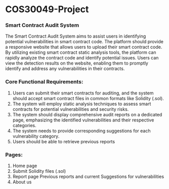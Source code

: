 # COS30049-Project

### Smart Contract Audit System

The Smart Contract Audit System aims to assist users in identifying potential vulnerabilities in smart contract code. The platform should provide a responsive website that allows users to upload their smart contract code. By utilizing existing smart contract static analysis tools, the platform can rapidly analyze the contract code and identify potential issues. Users can view the detection results on the website, enabling them to promptly identify and address any vulnerabilities in their contracts.

### Core Functional Requirements:

1. Users can submit their smart contracts for auditing, and the system should accept smart contract files in common formats like Solidity (.sol).
2. The system will employ static analysis techniques to assess smart contracts for potential vulnerabilities and security risks.
3. The system should display comprehensive audit reports on a dedicated page, emphasizing the identified vulnerabilities and their respective categories.
4. The system needs to provide corresponding suggestions for each vulnerability category.
5. Users should be able to retrieve previous reports


### Pages:

1. Home page
2. Submit Solidity files (.sol)
3. Report page
   	Previous reports and current
   	Suggestions for vulnerabilities
4. About us
